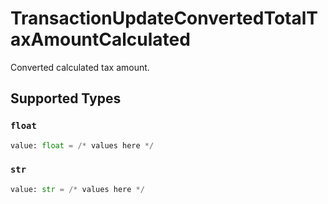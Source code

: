 # TransactionUpdateConvertedTotalTaxAmountCalculated

Converted calculated tax amount.


## Supported Types

### `float`

```python
value: float = /* values here */
```

### `str`

```python
value: str = /* values here */
```


